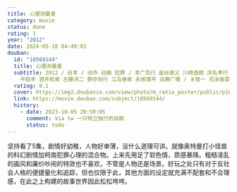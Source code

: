 ```yaml
---
title: 心理测量者
category: movie
status: done
rating: 1
year: "2012"
date: 2024-05-18 04:49:03
douban:
  id: "10569144"
  title: 心理测量者
  subtitle: 2012 / 日本 / 动作 动画 犯罪 / 本广克行 盐谷直义 川崎逸朗 滨名孝行 石黑恭平 吉泽俊一 河野利幸 铃木薰 西本由纪夫
    平田丰 酒井和男 左藤洋二 野亦则行 江岛泰男 永居慎平 远藤广隆 / 关智一 花泽香菜
  rating: 9.1
  cover: https://img2.doubanio.com/view/photo/m_ratio_poster/public/p1828571961.jpg
  link: https://movie.douban.com/subject/10569144/
  history:
    - date: 2023-10-05 20:50:05
      comment: Via tw 一只特立独行的烧鹅
      status: todo
---
```


坚持看了5集，剧情好幼稚，人物好单薄，没什么道理可讲。就像奥特曼打小怪兽的科幻剧情加柯南犯罪心理的混合物。上来先用足了软色情，质感暴降。粗糙凌乱的画风和廉价吵闹的特效也不喜欢，不管是人物还是场景。好玩之处只有对于反社会人格的便捷量化和追踪，但也仅限于此，其他方面的设定就充满不配套和不合理感，在此之上构建的故事世界因此松松垮垮。
